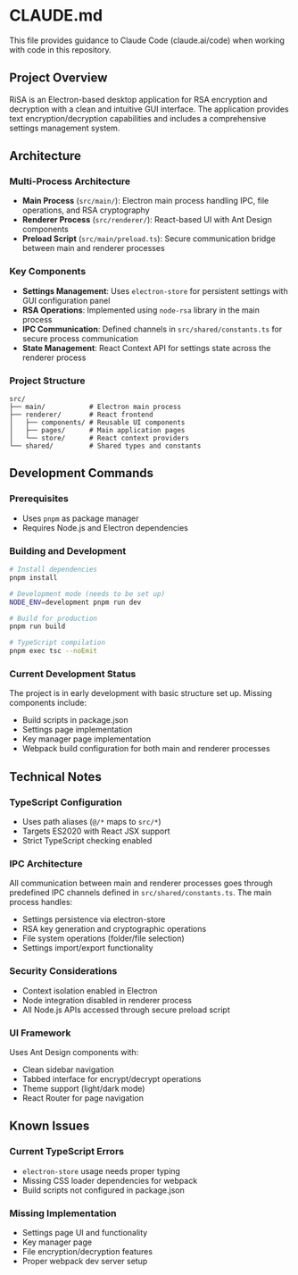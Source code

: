 # CLAUDE.md

This file provides guidance to Claude Code (claude.ai/code) when working with code in this repository.

## Project Overview

RiSA is an Electron-based desktop application for RSA encryption and decryption with a clean and intuitive GUI interface. The application provides text encryption/decryption capabilities and includes a comprehensive settings management system.

## Architecture

### Multi-Process Architecture
- **Main Process** (`src/main/`): Electron main process handling IPC, file operations, and RSA cryptography
- **Renderer Process** (`src/renderer/`): React-based UI with Ant Design components
- **Preload Script** (`src/main/preload.ts`): Secure communication bridge between main and renderer processes

### Key Components
- **Settings Management**: Uses `electron-store` for persistent settings with GUI configuration panel
- **RSA Operations**: Implemented using `node-rsa` library in the main process
- **IPC Communication**: Defined channels in `src/shared/constants.ts` for secure process communication
- **State Management**: React Context API for settings state across the renderer process

### Project Structure
```
src/
├── main/           # Electron main process
├── renderer/       # React frontend
│   ├── components/ # Reusable UI components
│   ├── pages/      # Main application pages
│   └── store/      # React context providers
└── shared/         # Shared types and constants
```

## Development Commands

### Prerequisites
- Uses `pnpm` as package manager
- Requires Node.js and Electron dependencies

### Building and Development
```bash
# Install dependencies
pnpm install

# Development mode (needs to be set up)
NODE_ENV=development pnpm run dev

# Build for production
pnpm run build

# TypeScript compilation
pnpm exec tsc --noEmit
```

### Current Development Status
The project is in early development with basic structure set up. Missing components include:
- Build scripts in package.json
- Settings page implementation
- Key manager page implementation
- Webpack build configuration for both main and renderer processes

## Technical Notes

### TypeScript Configuration
- Uses path aliases (`@/*` maps to `src/*`)
- Targets ES2020 with React JSX support
- Strict TypeScript checking enabled

### IPC Architecture
All communication between main and renderer processes goes through predefined IPC channels defined in `src/shared/constants.ts`. The main process handles:
- Settings persistence via electron-store
- RSA key generation and cryptographic operations
- File system operations (folder/file selection)
- Settings import/export functionality

### Security Considerations
- Context isolation enabled in Electron
- Node integration disabled in renderer process
- All Node.js APIs accessed through secure preload script

### UI Framework
Uses Ant Design components with:
- Clean sidebar navigation
- Tabbed interface for encrypt/decrypt operations
- Theme support (light/dark mode)
- React Router for page navigation

## Known Issues

### Current TypeScript Errors
- `electron-store` usage needs proper typing
- Missing CSS loader dependencies for webpack
- Build scripts not configured in package.json

### Missing Implementation
- Settings page UI and functionality
- Key manager page
- File encryption/decryption features
- Proper webpack dev server setup